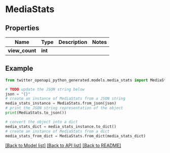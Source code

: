 # MediaStats


## Properties

Name | Type | Description | Notes
------------ | ------------- | ------------- | -------------
**view_count** | **int** |  | 

## Example

```python
from twitter_openapi_python_generated.models.media_stats import MediaStats

# TODO update the JSON string below
json = "{}"
# create an instance of MediaStats from a JSON string
media_stats_instance = MediaStats.from_json(json)
# print the JSON string representation of the object
print(MediaStats.to_json())

# convert the object into a dict
media_stats_dict = media_stats_instance.to_dict()
# create an instance of MediaStats from a dict
media_stats_from_dict = MediaStats.from_dict(media_stats_dict)
```
[[Back to Model list]](../README.md#documentation-for-models) [[Back to API list]](../README.md#documentation-for-api-endpoints) [[Back to README]](../README.md)


